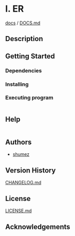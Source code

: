 <!--
Filename: 	README.md
Project: 	/Users/shume/Developer/mnemosyne/docs/MMB/docs/l_ER
Author: 	shumez <https://github.com/shumez>
Created: 	2019-04-24 16:58:0
Modified: 	2019-04-24 16:58:26
-----
Copyright (c) 2019 shumez
-->

# l. ER

<!-- [![cover](img/)][img] -->


[docs] / [DOCS.md]


## Description


## Getting Started



### Dependencies



### Installing



### Executing program

```
```

## Help

```
```

## Authors

* [shumez]

## Version History

[CHANGELOG.md]

## License

[LICENSE.md]


## Acknowledgements


<!-- ------------------------------- -->
[shumez]: shumez
[img]: img/
[DOCS.md]: docs/DOCS.md
[docs]: docs/
[CHANGELOG.md]: CHANGELOG.md
[LICENSE.md]: LICENSE.md
